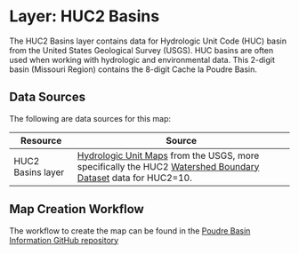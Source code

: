 # Layer:  HUC2 Basins

The HUC2 Basins layer contains data for Hydrologic Unit Code (HUC) basin
from the United States Geological Survey (USGS).
HUC basins are often used when working with hydrologic and environmental data.
This 2-digit basin (Missouri Region) contains the 8-digit Cache la Poudre Basin.

## Data Sources

The following are data sources for this map:

| **Resource** | **Source** |
| -- | -- |
| HUC2 Basins layer | [Hydrologic Unit Maps](https://water.usgs.gov/GIS/huc.html) from the USGS, more specifically the HUC2 [Watershed Boundary Dataset](ftp://rockyftp.cr.usgs.gov/vdelivery/Datasets/Staged/Hydrography/WBD/) data for HUC2=10. |

## Map Creation Workflow

The workflow to create the map can be found in the
[Poudre Basin Information GitHub repository](https://github.com/OpenWaterFoundation/owf-infomapper-poudre/tree/master/workflow/BasinEntities/Physical-Basins)

